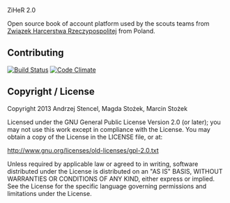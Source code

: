 ZiHeR 2.0

Open source book of account platform used by the scouts teams from [Związek Harcerstwa Rzeczypospolitej](http://www.zhr.pl) from Poland.

## Contributing
[![Build Status](https://travis-ci.org/zhr/ziher.png?branch=master)](https://travis-ci.org/zhr/ziher)
[![Code Climate](https://codeclimate.com/github/zhr/ziher.png)](https://codeclimate.com/github/zhr/ziher)

## Copyright / License

Copyright 2013 Andrzej Stencel, Magda Stożek, Marcin Stożek

Licensed under the GNU General Public License Version 2.0 (or later);
you may not use this work except in compliance with the License.
You may obtain a copy of the License in the LICENSE file, or at:

   http://www.gnu.org/licenses/old-licenses/gpl-2.0.txt

   Unless required by applicable law or agreed to in writing, software
   distributed under the License is distributed on an "AS IS" BASIS,
   WITHOUT WARRANTIES OR CONDITIONS OF ANY KIND, either express or implied.
   See the License for the specific language governing permissions and
   limitations under the License.
